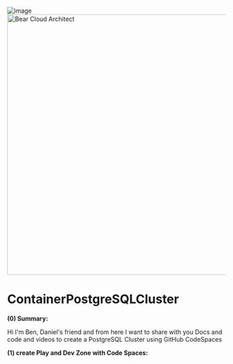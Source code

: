![image](https://github.com/user-attachments/assets/c9accefa-515d-4995-a371-3c737b525a01)
<img src="image_url" alt="Bear Cloud Architect" width="600"/>
# ContainerPostgreSQLCluster
**(0) Summary:** 

Hi I'm Ben, Daniel's friend and from here I want to share with you Docs and code and videos to create a PostgreSQL Cluster using GitHub CodeSpaces 

**(1) create Play and Dev Zone with Code Spaces:**
